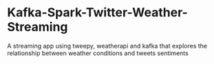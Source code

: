# Kafka-Spark-Twitter-Weather-Streaming
A streaming app using tweepy, weatherapi and kafka that explores the relationship between weather conditions and tweets sentiments 

